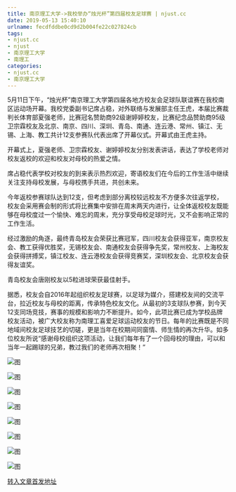 ```yaml
---
title: 南京理工大学->我校举办“烛光杯”第四届校友足球赛 | njust.cc
date: 2019-05-13 15:40:10
urlname: fecdfddbe0cd9d2b004fe22c027824cb
tags: 
- njust.cc
- njust
- 南京理工大学
- 南理工
categories:
- njust.cc
- 南京理工大学
---
```



5月11日下午，“烛光杯”南京理工大学第四届各地方校友会足球队联谊赛在我校南区运动场开幕。我校党委副书记席占稳，对外联络与发展部主任王虎，本届比赛裁判长体育部夏强老师，比赛冠名赞助商92级谢婷婷校友，比赛纪念品赞助商95级卫宗霖校友及北京、南京、四川、深圳、青岛、南通、连云港、常州、镇江、无锡、上海、教工共计12支参赛队代表出席了开幕仪式。开幕式由王虎主持。

开幕式上，夏强老师、卫宗霖校友、谢婷婷校友分别发表讲话，表达了学校老师对校友返校的欢迎和校友对母校的热爱之情。

席占稳代表学校对校友的到来表示热烈欢迎，寄语校友们在今后的工作生活中继续关注支持母校发展，与母校携手共进，共创未来。

今年返校参赛球队达到12支，但考虑到部分离校较远校友不方便多次往返学校，校友会采用赛会制的形式将比赛集中安排在周末两天内进行，让全体返校校友既能够在母校度过一个愉快、难忘的周末，充分享受母校足球时光，又不会影响正常的工作生活。

经过激励的角逐，最终青岛校友会荣获比赛冠军，四川校友会获得亚军，南京校友会、教工获得优胜奖，无锡校友会、南通校友会获得争先奖，常州校友、上海校友会获得拼搏奖，镇江校友、连云港校友会获得竞赛奖，深圳校友会、北京校友会获得友谊奖。

青岛校友会唐刚校友以5粒进球荣获最佳射手。

据悉，校友会自2016年起组织校友足球赛，以足球为媒介，搭建校友间的交流平台，拉近校友与母校的距离，传承特色校友文化。从最初的3支球队参赛，到今天12支同场竞技，赛事的规模和影响力不断提升。如今，此项比赛已成为学校品牌校友活动，被广大校友称为南理工喜爱足球运动校友的节日。每年的比赛既是不同地域间校友足球技艺的切磋，更是当年在校期间同窗情、师生情的再次升华。如多位校友所说“感谢母校组织这项活动，让我们每年有了一个回母校的理由，可以和当年一起踢球的兄弟，教过我们的老师再次相聚！”



![图](http://zs.njust.edu.cn/_upload/article/images/63/c0/a12fe5c7481f85d141635fe3a61d/089e5211-b031-4db1-9513-655ca96c96c7.jpg)

![图](http://zs.njust.edu.cn/_upload/article/images/63/c0/a12fe5c7481f85d141635fe3a61d/dae1d67f-dc41-4c33-aa1b-8d5aa5270ba8.jpg)

![图](http://zs.njust.edu.cn/_upload/article/images/63/c0/a12fe5c7481f85d141635fe3a61d/3621bbed-3726-4daf-8fb4-bf570152a14f.jpg)

![图](http://zs.njust.edu.cn/_upload/article/images/63/c0/a12fe5c7481f85d141635fe3a61d/ee6364d7-c575-41fc-9d26-de129dbc8723.jpg)

![图](http://zs.njust.edu.cn/_upload/article/images/63/c0/a12fe5c7481f85d141635fe3a61d/dc4c243e-64ed-4909-93bb-339e0f666f60.jpg)

![图](http://zs.njust.edu.cn/_upload/article/images/63/c0/a12fe5c7481f85d141635fe3a61d/1fea93de-c0c9-4e3f-8f60-16def54437f4.jpg)

![图](http://zs.njust.edu.cn/_upload/article/images/63/c0/a12fe5c7481f85d141635fe3a61d/c209fd9d-4bed-436a-9c50-09e1343d8638.jpg)

![图](http://zs.njust.edu.cn/_upload/article/images/63/c0/a12fe5c7481f85d141635fe3a61d/64e45d05-a282-42ee-b23b-05b335ee718b.jpg)

[转入文章首发地址](http://zs.njust.edu.cn/11/cb/c4621a201163/page.htm)